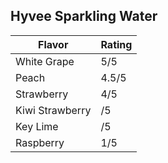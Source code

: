 
## Hyvee Sparkling Water

| Flavor          | Rating |
|-----------------|--------|
| White Grape     | 5/5    |
| Peach           | 4.5/5  |
| Strawberry      | 4/5    |
| Kiwi Strawberry | /5    |
| Key Lime        | /5    |
| Raspberry       | 1/5    |

